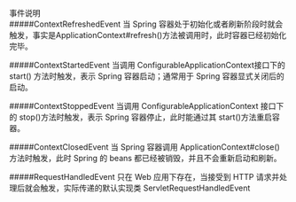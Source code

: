 事件说明<br>
#####ContextRefreshedEvent
当 Spring 容器处于初始化或者刷新阶段时就会触发，事实是ApplicationContext#refresh()方法被调用时，此时容器已经初始化完毕。


#####ContextStartedEvent
当调用 ConfigurableApplicationContext接口下的 start() 方法时触发，表示 Spring 容器启动；通常用于 Spring 容器显式关闭后的启动。


#####ContextStoppedEvent
当调用 ConfigurableApplicationContext 接口下的 stop()方法时触发，表示 Spring 容器停止，此时能通过其 start()方法重启容器。


#####ContextClosedEvent
当 Spring 容器调用 ApplicationContext#close() 方法时触发，此时 Spring 的 beans 都已经被销毁，并且不会重新启动和刷新。


#####RequestHandledEvent
只在 Web 应用下存在，当接受到 HTTP 请求并处理后就会触发，实际传递的默认实现类 ServletRequestHandledEvent
